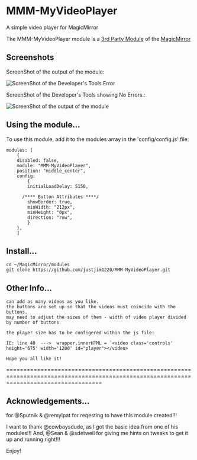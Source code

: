 # MMM-MyVideoPlayer
A simple video player for MagicMirror

The MMM-MyVideoPlayer module is a <a href=https://github.com/MichMich/MagicMirror/wiki/3rd-Party-Modules>3rd Party Module</a> of the <a href=https://github.com/MichMich/MagicMirror/tree/developMagicMirror>MagicMirror</a> 

## Screenshots
ScreenShot of the output of the module: 

![ScreenShot of the Developer's Tools Error](https://github.com/justjim1220/MMM-MyVideoPlayer/blob/master/Screenshot%20(438).png)



ScreenShot of the Developer's Tools showing No Errors.: 

![ScreenShot of the output of the module](https://github.com/justjim1220/MMM-MyVideoPlayer/blob/master/Screenshot%20(439).png)


## Using the module...

To use this module, add it to the modules array in the 'config/config.js' file:
```
modules: [
    {
	disabled: false,
	module: "MMM-MyVideoPlayer",
	position: "middle_center",
	config:
	    {
		initialLoadDelay: 5150,
		
	  /**** Button Attributes ****/
		showBorder: true,
		minWidth: "212px",
		minHeight: "0px",
		direction: "row",
	    }
	},
    ]
```

## Install...
```
cd ~/MagicMirror/modules
git clone https://github.com/justjim1220/MMM-MyVideoPlayer.git
```

## Other Info...
```
can add as many videos as you like.
the buttons are set up so that the videos must coincide with the buttons. 
may need to adjust the sizes of them - width of video player divided by number of buttons

the player size has to be configered within the js file:

IE: line 40  --->  wrapper.innerHTML = `<video class='controls' height='675' width='1200' id="player"></video>
 
Hope you all like it!
```
========================================================================================================================================

## Acknowledgements...
for @Sputnik & @remylpat for reqesting to have this module created!!!

I want to thank @cowboysdude, as I got the basic idea from one of his modules!!!
And, @Sean & @sdetweil for giving me hints on tweaks to get it up and running right!!!

Enjoy!
